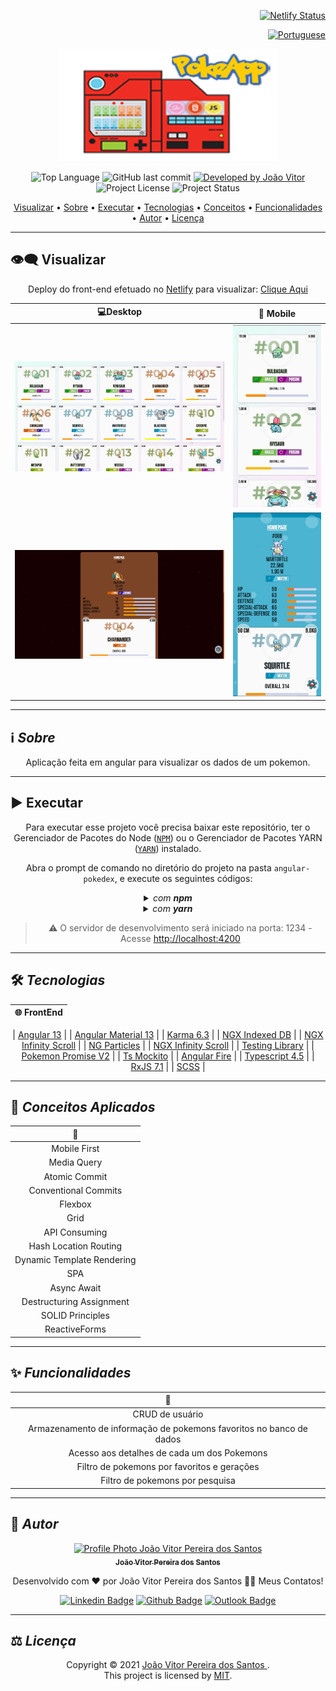 <div align="right">

[![Netlify Status](https://api.netlify.com/api/v1/badges/e3c52228-d2d0-4ecd-a86e-d5663fc30ca7/deploy-status)](https://joaovitorsw-angular-pokedex.netlify.app/deploys)

</div>

<div align="right">
  
  [![Portuguese](https://cdn-icons-png.flaticon.com/32/3022/3022546.png)](README.md)
  
</div>

<p align="center">
  <img alt="poke-app" src=".github/poke-app.png" width="350px" height="180px"/>
</p>

<p align="center"> 
  <img alt="Top Language" src="https://img.shields.io/github/languages/top/Joaovitorsw/angular-pokedex?color=3498db&style=for-the-badge">
  <img alt="GitHub last commit" src="https://img.shields.io/github/last-commit/Joaovitorsw/angular-pokedex?color=3498db&style=for-the-badge&label=Ultimo%20Commit">   
  <a href="https://github.com/Joaovitorsw">
    <img alt="Developed by João Vitor" src="https://img.shields.io/badge/Developer-João_Vitor-%3498db?color=3498db&style=for-the-badge&label=Desenvolvedor">
  </a>  
  <img alt="Project License" src="https://img.shields.io/apm/l/vim-mode?style=for-the-badge&label=licen%C3%A7a"/>   
  <img alt="Project Status" src="https://img.shields.io/badge/Em Progresso-%3498db?color=yellow&style=for-the-badge&label=Status">

</p>

<p align="center">
 <a href="#eye_speech_bubble-visualizar">Visualizar</a> •
 <a href="#information_source-sobre">Sobre</a> •
 <a href="#arrow_forward-executar">Executar</a> •
 <a href="#hammer_and_wrench-tecnologias">Tecnologias</a> • 
 <a href="#brain-conceitos-aplicados">Conceitos</a> •
 <a href="#sparkles-funcionalidades">Funcionalidades</a> •
 <a href="#boy-autor">Autor</a> •
 <a href="#balance_scale-licença">Licença</a>
</p>

---

## :eye_speech_bubble: **Visualizar**

<div align="center">

Deploy do front-end efetuado no [Netlify](https://www.netlify.com/) para visualizar: [Clique Aqui](https://joaovitorsw-angular-pokedex.netlify.app/)

|                              :computer:Desktop                              |                              :iphone: Mobile                               |
| :-------------------------------------------------------------------------: | :------------------------------------------------------------------------: |
|  <kbd><img src=".github/previews/desktop-preview.jpg" alt="Tablet"/></kbd>  |  <kbd><img src=".github/previews/mobile-preview.jpg" alt="Mobile"/></kbd>  |
| <kbd><img src=".github/previews/desktop-preview-2.jpg" alt="Tablet"/></kbd> | <kbd><img src=".github/previews/mobile-preview-2.jpg" alt="Mobile"/></kbd> |

</div>
  
---
## :information_source: _Sobre_

<div align="center">

Aplicação feita em angular para visualizar os dados de um pokemon.

---

</div>

</div>

## :arrow_forward: **Executar**

<div align="center">

Para executar esse projeto você precisa baixar este repositório, ter o Gerenciador de Pacotes do Node ([`NPM`](https://www.npmjs.com/get-npm)) ou o Gerenciador de Pacotes YARN ([`YARN`](https://yarnpkg.com/getting-started)) instalado.

Abra o prompt de comando no diretório do projeto na pasta <code>angular-pokedex</code>, e execute os seguintes códigos:

<details>
  <summary><i>com <b>npm</b></i></summary>
  
  ```bash
  # Instalar dependências
  $ npm install ou npm i

# Iniciar o servidor de desenvolvimento

$ npm start

````

</details>

<details>
<summary><i>com <b>yarn</b></i></summary>

```bash
# Instalar dependências
$ yarn install

# Iniciar o servidor de desenvolvimento
$ yarn start

````

</details>

> ⚠️ O servidor de desenvolvimento será iniciado na porta: 1234 - Acesse <http://localhost:4200>

</div>

---

## :hammer_and_wrench: _Tecnologias_

<div align="center">

| :globe_with_meridians: FrontEnd |
| :-----------------------------: |

| [Angular 13](https://angular.io/) |
| [Angular Material 13](https://material.angular.io/) |
| [Karma 6.3](https://www.npmjs.com/package/karma) |
| [NGX Indexed DB](https://www.npmjs.com/package/ngx-indexed-db) |
| [NGX Infinity Scroll](https://www.npmjs.com/package/ngx-infinite-scroll) |
| [NG Particles](https://www.npmjs.com/package/ng-particles) |
| [NGX Infinity Scroll](https://www.npmjs.com/package/ngx-infinite-scroll) |
| [Testing Library](https://testing-library.com/) |
| [Pokemon Promise V2](https://github.com/PokeAPI/pokedex-promise-v2) |
| [Ts Mockito](https://www.npmjs.com/package/ts-mockito) |
| [Angular Fire](https://github.com/angular/angularfire) |
| [Typescript 4.5](https://www.typescriptlang.org/) |
| [RxJS 7.1](https://rxjs-dev.firebaseapp.com/guide/overview) |
| [SCSS](https://sass-lang.com/) |

</div>

---

## :brain: _Conceitos Aplicados_

<div align="center">

|      :page_facing_up:      |
| :------------------------: |
|        Mobile First        |
|        Media Query         |
|       Atomic Commit        |
|    Conventional Commits    |
|          Flexbox           |
|            Grid            |
|       API Consuming        |
|   Hash Location Routing    |
| Dynamic Template Rendering |
|            SPA             |
|        Async Await         |
|  Destructuring Assignment  |
|      SOLID Principles      |
|       ReactiveForms        |

</div>

---

## :sparkles: _Funcionalidades_

<div align="center">

|                          :page_facing_up:                           |
| :-----------------------------------------------------------------: |
|                           CRUD de usuário                           |
| Armazenamento de informação de pokemons favoritos no banco de dados |
|             Acesso aos detalhes de cada um dos Pokemons             |
|             Filtro de pokemons por favoritos e gerações             |
|                   Filtro de pokemons por pesquisa                   |

</div>

---

## :boy: _Autor_

<div align="center">

<a href="https://github.com/Joaovitorsw">
 <img src="https://avatars.githubusercontent.com/u/86388366?s=400&u=d21331492a58a33c31dd248c2cac51f177622ae2&v=4"  width="100px;" alt="Profile Photo João Vitor Pereira dos Santos"/>
 <br/>
 <sub><b>João Vitor Pereira dos Santos</b></sub>
</a>

Desenvolvido com ❤️ por João Vitor Pereira dos Santos 👋🏽 Meus Contatos!

[![Linkedin Badge](https://img.shields.io/badge/-João_Vitor-blue?style=flat-square&logo=Linkedin&logoColor=white)](https://www.linkedin.com/in/jo%C3%A3o-vitor-pereira-dos-santos-10796b169/)
[![Github Badge](https://img.shields.io/badge/-João_Vitor-000?style=flat-square&logo=Github&logoColor=white)](https://github.com/Joaovitorsw)
[![Outlook Badge](https://img.shields.io/badge/-João_Vitor-0078d4?style=flat-square&logo=microsoft-outlook&logoColor=white)](mailto:joaovitorswbr@gmail.com)

</div>

---

## :balance_scale: _Licença_

<div align="center">

Copyright ©️ 2021 [João Vitor Pereira dos Santos ](https://github.com/Joaovitorsw).<br />
This project is licensed by [MIT](./LICENSE).

</div>
